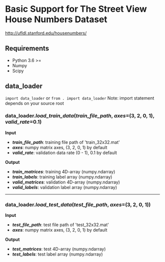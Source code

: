 # Basic Support for The Street View House Numbers Dataset
http://ufldl.stanford.edu/housenumbers/

## Requirements
- Python 3.6 >=
- Numpy
- Scipy

## data_loader
`import data_loader` or `from . import data_loader`
Note: import statement depends on your source root

### data_loader.***load_train_data***(*train_file_path*, *axes*=(3, 2, 0, 1), *valid_rate*=0.1)
**Input**
- ***train_file_path***: training file path of 'train_32x32.mat'
- ***axes***: numpy matrix axes, (3, 2, 0, 1) by default
- ***valid_rate***: validation data rate (0 - 1), 0.1 by default

**Output**
- ***train_matrices***: training 4D-array (numpy.ndarray)
- ***train_labels***: training label array (numpy.ndarray)
- ***valid_matrices***: validation 4D-array (numpy.ndarray)
- ***valid_labels***: validation label array (numpy.ndarray)

---
### data_loader.***load_test_data***(*test_file_path*, *axes*=(3, 2, 0, 1))
**Input**
- ***test_file_path***: test file path of 'test_32x32.mat'
- ***axes***: numpy matrix axes, (3, 2, 0, 1) by default

**Output**
- ***test_matrices***: test 4D-array (numpy.ndarray)
- ***test_labels***: test label array (numpy.ndarray)
